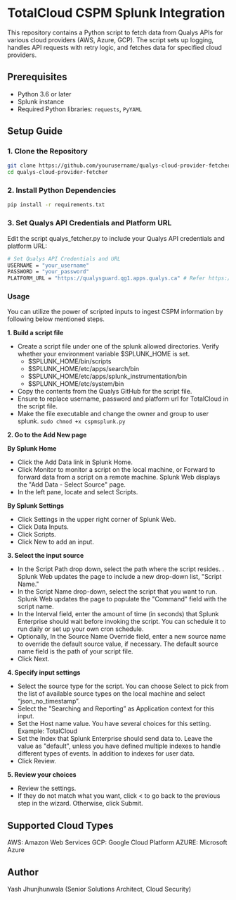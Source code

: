 # TotalCloud CSPM Splunk Integration

This repository contains a Python script to fetch data from Qualys APIs for various cloud providers (AWS, Azure, GCP). The script sets up logging, handles API requests with retry logic, and fetches data for specified cloud providers.

## Prerequisites

- Python 3.6 or later
- Splunk instance
- Required Python libraries: `requests`, `PyYAML`

## Setup Guide

### 1. Clone the Repository

```sh
git clone https://github.com/yourusername/qualys-cloud-provider-fetcher.git
cd qualys-cloud-provider-fetcher
```

### 2. Install Python Dependencies

```sh
pip install -r requirements.txt
```

### 3. Set Qualys API Credentials and Platform URL
Edit the script qualys_fetcher.py to include your Qualys API credentials and platform URL:

```sh
# Set Qualys API Credentials and URL
USERNAME = "your_username"
PASSWORD = "your_password"
PLATFORM_URL = "https://qualysguard.qg1.apps.qualys.ca" # Refer https://www.qualys.com/platform-identification/
```

### Usage
You can utilize the power of scripted inputs to ingest CSPM information by following below mentioned steps.

**1. Build a script file**
* Create a script file under one of the splunk allowed directories. Verify whether your environment variable $SPLUNK_HOME is set. 
    * $SPLUNK_HOME/bin/scripts 
    * $SPLUNK_HOME/etc/apps/search/bin 
    * $SPLUNK_HOME/etc/apps/splunk_instrumentation/bin 
    * $SPLUNK_HOME/etc/system/bin 
* Copy the contents from the Qualys GitHub for the script file. 
* Ensure to replace username, password and platform url for TotalCloud in the script file. 
* Make the file executable and change the owner and group to user splunk. 
```sudo chmod +x cspmsplunk.py``` 

**2. Go to the Add New page**

**By Splunk Home**
* Click the Add Data link in Splunk Home. 
* Click Monitor to monitor a script on the local machine, or Forward to forward data from a script on a remote machine. Splunk Web displays the "Add Data - Select Source" page. 
* In the left pane, locate and select Scripts.

**By Splunk Settings**
* Click Settings in the upper right corner of Splunk Web. 
* Click Data Inputs. 
* Click Scripts. 
* Click New to add an input.

**3. Select the input source**
* In the Script Path drop down, select the path where the script resides. . Splunk Web updates the page to include a new drop-down list, "Script Name." 
* In the Script Name drop-down, select the script that you want to run. Splunk Web updates the page to populate the "Command" field with the script name. 
* In the Interval field, enter the amount of time (in seconds) that Splunk Enterprise should wait before invoking the script. You can schedule it to run daily or set up your own cron schedule. 
* Optionally, In the Source Name Override field, enter a new source name to override the default source value, if necessary. The default source name field is the path of your script file.  
* Click Next.


**4. Specify input settings**
* Select the source type for the script. You can choose Select to pick from the list of available source types on the local machine and select “json_no_timestamp”. 
* Select the "Searching and Reporting” as Application context for this input. 
* Set the Host name value. You have several choices for this setting. Example: TotalCloud 
* Set the Index that Splunk Enterprise should send data to. Leave the value as "default", unless you have defined multiple indexes to handle different types of events. In addition to indexes for user data. 
* Click Review.

**5. Review your choices**
* Review the settings. 
* If they do not match what you want, click < to go back to the previous step in the wizard. Otherwise, click Submit.

## Supported Cloud Types
AWS: Amazon Web Services
GCP: Google Cloud Platform
AZURE: Microsoft Azure

## Author
Yash Jhunjhunwala (Senior Solutions Architect, Cloud Security)
